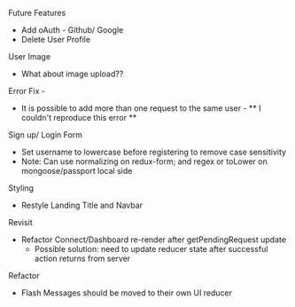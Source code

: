 Future Features
- Add oAuth - Github/ Google
- Delete User Profile

User Image
- What about image upload??

Error Fix - 
- It is possible to add more than one request to the same user - ** I couldn't reproduce this error **

Sign up/ Login Form
- Set username to lowercase before registering to remove case sensitivity
- Note: Can use normalizing on redux-form; and regex or toLower on mongoose/passport local side

Styling
- Restyle Landing Title and Navbar

Revisit
- Refactor Connect/Dashboard re-render after getPendingRequest update
  - Possible solution: need to update reducer state after successful action returns from server

Refactor
- Flash Messages should be moved to their own UI reducer